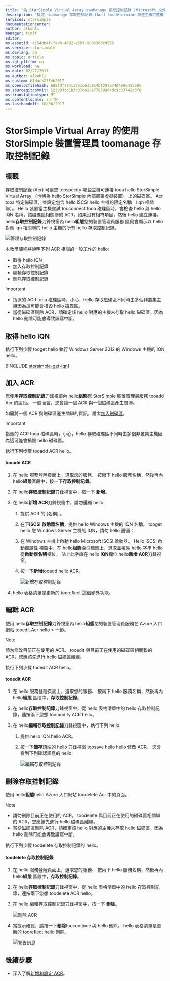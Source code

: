 ```yaml
---
title: "為 StorSimple Virtual Array aaaManage 存取控制記錄 |Microsoft 文件"
description: "描述 toomanage 存取控制記錄 (Acr) toodetermine 哪些主機可連接 tooa hello StorSimple Virtual Array 上的磁碟區的方式。"
services: storsimple
documentationcenter: 
author: alkohli
manager: timlt
editor: 
ms.assetid: e154bb4f-faab-4d92-a593-900c3ddc9595
ms.service: storsimple
ms.devlang: na
ms.topic: article
ms.tgt_pltfrm: na
ms.workload: na
ms.date: 02/27/2017
ms.author: alkohli
ms.custom: H1Hack27Feb2017
ms.openlocfilehash: 608fdf72413761ce3c9c4bf297a748489c415685
ms.sourcegitcommit: 523283cc1b3c37c428e77850964dc1c33742c5f0
ms.translationtype: MT
ms.contentlocale: zh-TW
ms.lasthandoff: 10/06/2017
---
```

# <a name="use-storsimple-device-manager-toomanage-access-control-records-for-storsimple-virtual-array"></a>StorSimple Virtual Array 的使用 StorSimple 裝置管理員 toomanage 存取控制記錄

## <a name="overview"></a>概觀

存取控制記錄 (Acr) 可讓您 toospecify 哪些主機可連接 tooa hello StorSimple Virtual Array （也稱為 hello StorSimple 內部部署虛擬裝置） 上的磁碟區。 Acr tooa 特定磁碟區，並設定包含 hello iSCSI hello 主機的限定名稱 （iqn 相關聯）。 Hello 裝置當主機嘗試 tooconnect tooa 磁碟區時，會檢查 hello 與 hello IQN 名稱，該磁碟區相關聯的 ACR，如果沒有相符項目，然後 hello 建立連接。 hello**存取控制記錄**刀鋒視窗內 hello**組態**您的裝置管理員服務 區段會顯示以 hello 對應 iqn 相關聯的 hello 主機的所有 hello 存取控制記錄。

![管理存取控制記錄](./media/storsimple-virtual-array-manage-acrs/ova-manage-acrs.png)

本教學課程將說明下列 ACR 相關的一般工作的 hello:

* 取得 hello IQN
* 加入存取控制記錄
* 編輯存取控制記錄
* 刪除存取控制記錄

> [!IMPORTANT]
> 
> * 指派的 ACR tooa 磁碟區時，小心，hello 存取磁碟區不同時由多個非叢集主機因為這可能會損毀 hello 磁碟區。
> * 當從磁碟區刪除 ACR，請確定該 hello 對應的主機未存取 hello 磁碟區，因為 hello 刪除可能會導致讀寫中斷。


## <a name="get-hello-iqn"></a>取得 hello IQN

執行下列步驟 tooget hello 執行 Windows Server 2012 的 Windows 主機的 IQN hello。

[!INCLUDE [storsimple-get-iqn](../../includes/storsimple-get-iqn.md)]

## <a name="add-an-acr"></a>加入 ACR

您使用**存取控制記錄**刀鋒視窗內 hello**組態**您 StorSimple 裝置管理員服務 tooadd Acr 的區段。 一般而言，您會讓一個 ACR 與一個磁碟區產生關聯。

如需將一個 ACR 與磁碟區產生關聯的資訊，請太[加入磁碟區](storsimple-virtual-array-deploy3-iscsi-setup.md#step-3-add-a-volume)。

> [!IMPORTANT]
> 指派的 ACR tooa 磁碟區時，小心，hello 存取磁碟區不同時由多個非叢集主機因為這可能會損毀 hello 磁碟區。


執行下列步驟 tooadd ACR hello。

#### <a name="tooadd-an-acr"></a>tooadd ACR

1. 在 hello 服務登陸頁面上，選取您的服務、 按兩下 hello 服務名稱，然後再內 hello**組態**區段中，按一下**存取控制記錄**。
2. 在 hello**存取控制記錄**刀鋒視窗中，按一下 **新增**。
3. 在 hello**新增 ACR**刀鋒視窗中，請勿遵循 hello:
   
    1. 提供 ACR 的 [名稱]  。
    
    2. 在下**iSCSI 啟動器名稱**，提供 hello Windows 主機的 IQN 名稱。 tooget hello 您 Windows Server 主機的 IQN，請勿 hello 遵循：
   
    3. 在 Windows 主機上啟動 hello Microsoft iSCSI 啟動器。 Hello iSCSI 啟動器屬性 視窗中，在 hello**組態**索引標籤上，選取並複製 hello 字串 hello 從**啟動器名稱**欄位。
    貼上此字串在 hello **IQN**欄位 hello**新增 ACR**刀鋒視窗。
   
    6. 按一下**新增**tooadd hello ACR。  
   
        ![新增存取控制記錄](./media/storsimple-virtual-array-manage-acrs/ova-add-acrs.png)
4. hello 表格清單是更新的 tooreflect 這個額外功能。

## <a name="edit-an-acr"></a>編輯 ACR

使用 hello**存取控制記錄**刀鋒視窗內 hello**組態**您的裝置管理員服務在 Azure 入口網站 tooedit Acr hello > 一節。

> [!NOTE]
> 請勿修改目前正在使用的 ACR。 tooedit 與目前正在使用的磁碟區相關聯的 ACR，您應該先進行 hello 磁碟區離線。


執行下列步驟 tooedit ACR hello。

#### <a name="tooedit-an-acr"></a>tooedit ACR

1. 在 hello 服務登陸頁面上，選取您的服務、 按兩下 hello 服務名稱，然後再內 hello**組態** 區段中，**存取控制記錄**。
2. 在 hello**存取控制記錄**刀鋒視窗中，從 hello 表格清單中的 hello 存取控制記錄，連按兩下您想 toomodify ACR hello。
3. 在 hello**編輯存取控制記錄**刀鋒視窗中，執行下列 hello:
   
    1. 提供 hello IQN hello ACR。
   
    2. 按一下**儲存**頂端的 hello 刀鋒視窗 toosave hello hello 修改 ACR。 您會看到下列確認訊息的 hello:
   
        ![編輯存取控制記錄](./media/storsimple-virtual-array-manage-acrs/ova-edit-acrs.png)

## <a name="delete-an-access-control-record"></a>刪除存取控制記錄

使用 hello**組態**hello Azure 入口網站 toodelete Acr 中的頁面。

> [!NOTE]
> 
> * 請勿刪除目前正在使用的 ACR。 toodelete 與目前正在使用的磁碟區相關聯的 ACR，您應該先進行 hello 磁碟區離線。
> * 當從磁碟區刪除 ACR，請確定該 hello 對應的主機未存取 hello 磁碟區，因為 hello 刪除可能會導致讀寫中斷。


執行下列步驟 toodelete 存取控制記錄的 hello。

#### <a name="toodelete-an-access-control-record"></a>toodelete 存取控制記錄

1. 在 hello 服務登陸頁面上，選取您的服務、 按兩下 hello 服務名稱，然後再內 hello**組態** 區段中，**存取控制記錄**。

2. 在 hello**存取控制記錄**刀鋒視窗中，從 hello 表格清單中的 hello 存取控制記錄，連按兩下您想 toodelete ACR hello。

3. 在 hello 編輯存取控制記錄刀鋒視窗中，按一下 **刪除**。
   
    ![刪除 ACR](./media/storsimple-virtual-array-manage-acrs/ova-del-acrs.png)

4. 當提示確認，請按一下**刪除**toocontinue 與 hello 刪除。 hello 表格清單是更新的 tooreflect hello 刪除。
   
   ![警告訊息](./media/storsimple-virtual-array-manage-acrs/ova-del-acrs-warning.png)

## <a name="next-steps"></a>後續步驟

* 深入了解[新增和設定 ACR](storsimple-virtual-array-deploy3-iscsi-setup.md#step-3-add-a-volume)。

